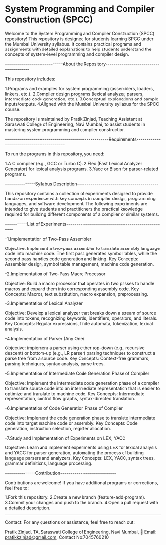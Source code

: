 # System Programming and Compiler Construction (SPCC)

Welcome to the System Programming and Compiler Construction (SPCC) repository! This repository is designed for students learning SPCC under the Mumbai University syllabus. It contains practical programs and assignments with detailed explanations to help students understand the concepts of system-level programming and compiler design.

-----------------------------About the Repository---------------------------------------

This repository includes:

1.Programs and examples for system programming (assemblers, loaders, linkers, etc.).
2.Compiler design programs (lexical analyzer, parsers, intermediate code generation, etc.).
3.Conceptual explanations and sample inputs/outputs.
4.Aligned with the Mumbai University syllabus for the SPCC course.


The repository is maintained by Pratik Zinjad, Teaching Assistant at Saraswati College of Engineering, Navi Mumbai, to assist students in mastering system programming and compiler construction.

----------------------------------------------------Requirements------------------------------------------

To run the programs in this repository, you need:

1.A C compiler (e.g., GCC or Turbo C).
2.Flex (Fast Lexical Analyzer Generator) for lexical analysis programs.
3.Yacc or Bison for parser-related programs.



---------------Syllabus Description-----------------------------------------

This repository contains a collection of experiments designed to provide hands-on experience with key concepts in compiler design, programming languages, and software development. The following experiments are intended to give students and practitioners the practical knowledge required for building different components of a compiler or similar systems.

-----------List of Experiments---------------------------------------------------

-1.Implementation of Two-Pass Assembler

Objective: Implement a two-pass assembler to translate assembly language code into machine code. The first pass generates symbol tables, while the second pass handles code generation and linking.
Key Concepts: Assembler design, symbol table management, machine code generation.


-2.Implementation of Two-Pass Macro Processor

Objective: Build a macro processor that operates in two passes to handle macros and expand them into corresponding assembly code.
Key Concepts: Macros, text substitution, macro expansion, preprocessing.


-3.Implementation of Lexical Analyzer

Objective: Develop a lexical analyzer that breaks down a stream of source code into tokens, recognizing keywords, identifiers, operators, and literals.
Key Concepts: Regular expressions, finite automata, tokenization, lexical analysis.


-4.Implementation of Parser (Any One)

Objective: Implement a parser using either top-down (e.g., recursive descent) or bottom-up (e.g., LR parser) parsing techniques to construct a parse tree from a source code.
Key Concepts: Context-free grammars, parsing techniques, syntax analysis, parse trees.


-5.Implementation of Intermediate Code Generation Phase of Compiler

Objective: Implement the intermediate code generation phase of a compiler to translate source code into an intermediate representation that is easier to optimize and translate to machine code.
Key Concepts: Intermediate representation, control flow graphs, syntax-directed translation.


-6.Implementation of Code Generation Phase of Compiler

Objective: Implement the code generation phase to translate intermediate code into target machine code or assembly.
Key Concepts: Code generation, instruction selection, register allocation.


-7.Study and Implementation of Experiments on LEX, YACC

Objective: Learn and implement experiments using LEX for lexical analysis and YACC for parser generation, automating the process of building language parsers and analyzers.
Key Concepts: LEX, YACC, syntax trees, grammar definitions, language processing.


---------------Contribution----------------------------

Contributions are welcome! If you have additional programs or corrections, feel free to:

1.Fork this repository.
2.Create a new branch (feature-add-program).
3.Commit your changes and push to the branch.
4.Open a pull request with a detailed description.

---------------------------------------------------------------------------------------------------------------------------
Contact:
For any questions or assistance, feel free to reach out:

Pratik Zinjad,
TA, Saraswati College of Engineering, Navi Mumbai,
📧 Email: pratikkzinjad@gmail.com,
Contact No:7045760210
